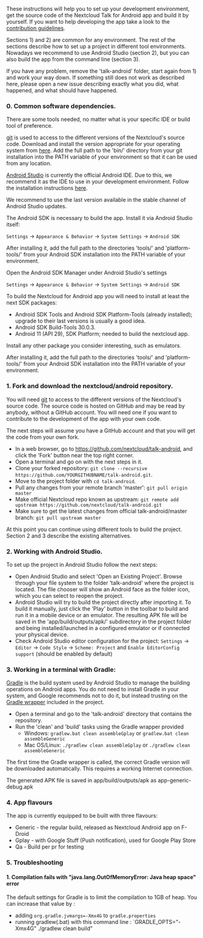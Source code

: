 These instructions will help you to set up your development environment, get the source code of the Nextcloud Talk for Android app and build it by yourself. If you want to help developing the app take a look to the [contribution guidelines][0].

Sections 1) and 2) are common for any environment. The rest of the sections describe how to set up a project in different tool environments. Nowadays we recommend to use Android Studio (section 2), but you can also build the app from the command line (section 3).

If you have any problem, remove the 'talk-android' folder, start again from 1) and work your way down. If something still does not work as described here, please open a new issue describing exactly what you did, what happened, and what should have happened.


### 0. Common software dependencies.

There are some tools needed, no matter what is your specific IDE or build tool of preference.

[git][1] is used to access to the different versions of the Nextcloud's source code. Download and install the version appropriate for your operating system from [here][2]. Add the full path to the 'bin/' directory from your git installation into the PATH variable of your environment so that it can be used from any location.

[Android Studio][5] is currently the official Android IDE. Due to this, we recommend it as the IDE to use in your development environment. Follow the installation instructions [here][6].

We recommend to use the last version available in the stable channel of Android Studio updates.

The Android SDK is necessary to build the app. Install it via Android Studio itself: 

```Settings``` → ```Appearance & Behavior``` → ```System Settings``` → ```Android SDK```

After installing it, add the full path to the directories 'tools/' and 'platform-tools/' from your Android SDK installation into the PATH variable of your environment.

Open the Android SDK Manager under Android Studio's settings

```Settings``` → ```Appearance & Behavior``` → ```System Settings``` → ```Android SDK```

To build the Nextcloud for Android app you will need to install at least the next SDK packages:

* Android SDK Tools and Android SDK Platform-Tools (already installed); upgrade to their last versions is usually a good idea.
* Android SDK Build-Tools 30.0.3.
* Android 11 (API 29), SDK Platform; needed to build the nextcloud app.

Install any other package you consider interesting, such as emulators.

After installing it, add the full path to the directories 'tools/' and 'platform-tools/' from your Android SDK installation into the PATH variable of your environment.


### 1. Fork and download the nextcloud/android repository.

You will need [git][1] to access to the different versions of the Nextcloud's source code. The source code is hosted on GitHub and may be read by anybody, without a GitHub account. You will need one if you want to contribute to the development of the app with your own code.

The next steps will assume you have a GitHub account and that you will get the code from your own fork.

* In a web browser, go to https://github.com/nextcloud/talk-android, and click the 'Fork' button near the top right corner.
* Open a terminal and go on with the next steps in it.
* Clone your forked repository: ```git clone --recursive https://github.com/YOURGITHUBNAME/talk-android.git```.
* Move to the project folder with ```cd talk-android```.
* Pull any changes from your remote branch 'master': ```git pull origin master```
* Make official Nextcloud repo known as upstream: ```git remote add upstream https://github.com/nextcloud/talk-android.git```
* Make sure to get the latest changes from official talk-android/master branch: ```git pull upstream master```

At this point you can continue using different tools to build the project. Section 2 and 3 describe the existing alternatives.


### 2. Working with Android Studio.

To set up the project in Android Studio follow the next steps:

* Open Android Studio and select 'Open an Existing Project'. Browse through your file system to the folder 'talk-android' where the project is located. The file chooser will show an Android face as the folder icon, which you can select to reopen the project.
* Android Studio will try to build the project directly after importing it. To build it manually, just click the 'Play' button in the toolbar to build and run it in a mobile device or an emulator. The resulting APK file will be saved in the 'app/build/outputs/apk/' subdirectory in the project folder and being installed/launched in a configured emulator or if connected your physical device.
* Check Android Studio editor configuration for the project: ```Settings``` → ```Editor``` → ```Code Style``` → ```Scheme: Project``` and ```Enable EditorConfig support``` (should be enabled by default)


### 3. Working in a terminal with Gradle:

[Gradle][7] is the build system used by Android Studio to manage the building operations on Android apps. You do not need to install Gradle in your system, and Google recommends not to do it, but instead trusting on the [Gradle wrapper][8] included in the project.

* Open a terminal and go to the 'talk-android' directory that contains the repository.
* Run the 'clean' and 'build' tasks using the Gradle wrapper provided
    - Windows: ```gradlew.bat clean assembleGplay``` or ```gradlew.bat clean assembleGeneric```
    - Mac OS/Linux: ```./gradlew clean assembleGplay``` or ```./gradlew clean assembleGeneric```

The first time the Gradle wrapper is called, the correct Gradle version will be downloaded automatically. This requires a working Internet connection.

The generated APK file is saved in app/build/outputs/apk as app-generic-debug.apk


### 4. App flavours

The app is currently equipped to be built with three flavours:
* Generic - the regular build, released as Nextcloud Android app on F-Droid
* Gplay - with Google Stuff (Push notification), used for Google Play Store
* Qa - Build per pr for testing

[0]: https://github.com/nextcloud/talk-android/blob/master/CONTRIBUTING.md
[1]: https://git-scm.com/
[2]: https://git-scm.com/downloads
[5]: https://developer.android.com/studio
[6]: https://developer.android.com/studio/install
[7]: https://gradle.org/
[8]: https://docs.gradle.org/current/userguide/gradle_wrapper.html


### 5. Troubleshooting


#### 1. Compilation fails with "java.lang.OutOfMemoryError: Java heap space" error
The default settings for Gradle is to limit the compilation to 1GB of heap.
You can increase that value by :
- adding `org.gradle.jvmargs=-Xmx4G` to `gradle.properties`
- running gradlew(.bat) with this command line : `GRADLE_OPTS="-Xmx4G" ./gradlew clean build"

